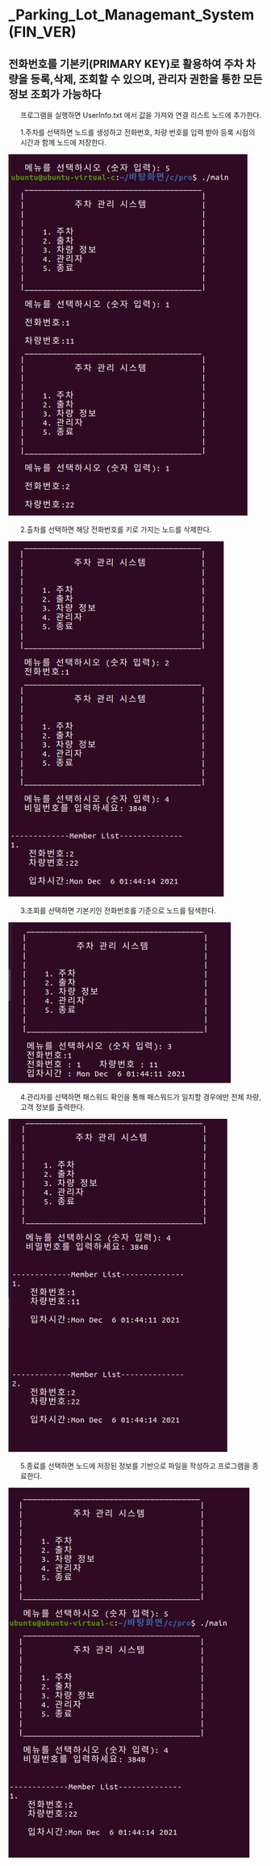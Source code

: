 # _Parking_Lot_Managemant_System (FIN_VER)

## 전화번호를 기본키(PRIMARY KEY)로 활용하여 주차 차량을 등록,삭제, 조회할 수 있으며, 관리자 권한을 통한 모든 정보 조회가 가능하다


<ul> 프로그램을 실행하면 UserInfo.txt 에서 값을 가져와 연결 리스트 노드에 추가한다. </ul>


<ol> 1.주차를 선택하면 노드를 생성하고 전화번호, 차량 번호를 입력 받아 등록 시점의 시간과 함께 노드에 저장한다. </ol>
<img src="https://github.com/Joong-main/Fin_ver_Parking_Lot_Managemant_System/blob/main/img/1%EB%B2%88%EC%84%A0%ED%83%9D.PNG" ><img>

<ol> 2.출차를 선택하면 해당 전화번호를 키로 가지는 노드를 삭제한다. </ol>
<img src="https://github.com/Joong-main/Fin_ver_Parking_Lot_Managemant_System/blob/main/img/2%EB%B2%88%EC%84%A0%ED%83%9D.PNG"></src>
<ol> 3.조회를 선택하면 기본키인 전화번호를 기준으로 노드를 탐색한다. </ol>
<img src="https://github.com/Joong-main/Fin_ver_Parking_Lot_Managemant_System/blob/main/img/3%EB%B2%88%20%EC%84%A0%ED%83%9D.PNG"></src>
<ol> 4.관리자를 선택하면 패스워드 확인을 통해 패스워드가 일치할 경우에만 전체 차량, 고객 정보를 출력한다. </ol>
<img src="https://github.com/Joong-main/Fin_ver_Parking_Lot_Managemant_System/blob/main/img/4%EB%B2%88%EC%84%A0%ED%83%9D.PNG"></src>
<ol> 5.종료를 선택하면 노드에 저장된 정보를 기반으로 파일을 작성하고 프로그램을 종료한다. </ol>
<img src="https://github.com/Joong-main/Fin_ver_Parking_Lot_Managemant_System/blob/main/img/5%EB%B2%88%20%EC%84%A0%ED%83%9D.PNG"></src>
